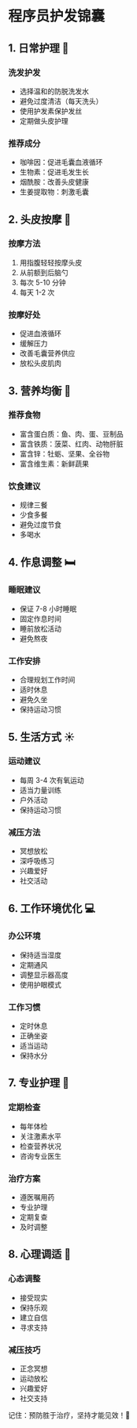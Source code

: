 # 程序员护发锦囊

## 1. 日常护理 🧴

### 洗发护发
- 选择温和的防脱洗发水
- 避免过度清洁（每天洗头）
- 使用护发素保护发丝
- 定期做头皮护理

### 推荐成分
- 咖啡因：促进毛囊血液循环
- 生物素：促进毛发生长
- 烟酰胺：改善头皮健康
- 生姜提取物：刺激毛囊

## 2. 头皮按摩 🧘

### 按摩方法
1. 用指腹轻轻按摩头皮
2. 从前额到后脑勺
3. 每次 5-10 分钟
4. 每天 1-2 次

### 按摩好处
- 促进血液循环
- 缓解压力
- 改善毛囊营养供应
- 放松头皮肌肉

## 3. 营养均衡 🥗

### 推荐食物
- 富含蛋白质：鱼、肉、蛋、豆制品
- 富含铁质：菠菜、红肉、动物肝脏
- 富含锌：牡蛎、坚果、全谷物
- 富含维生素：新鲜蔬果

### 饮食建议
- 规律三餐
- 少食多餐
- 避免过度节食
- 多喝水

## 4. 作息调整 🛏️

### 睡眠建议
- 保证 7-8 小时睡眠
- 固定作息时间
- 睡前放松活动
- 避免熬夜

### 工作安排
- 合理规划工作时间
- 适时休息
- 避免久坐
- 保持运动习惯

## 5. 生活方式 ☀️

### 运动建议
- 每周 3-4 次有氧运动
- 适当力量训练
- 户外活动
- 保持运动习惯

### 减压方法
- 冥想放松
- 深呼吸练习
- 兴趣爱好
- 社交活动

## 6. 工作环境优化 💻

### 办公环境
- 保持适当湿度
- 定期通风
- 调整显示器高度
- 使用护眼模式

### 工作习惯
- 定时休息
- 正确坐姿
- 适当运动
- 保持水分

## 7. 专业护理 🏥

### 定期检查
- 每年体检
- 关注激素水平
- 检查营养状况
- 咨询专业医生

### 治疗方案
- 遵医嘱用药
- 专业护理
- 定期复查
- 及时调整

## 8. 心理调适 🧠

### 心态调整
- 接受现实
- 保持乐观
- 建立自信
- 寻求支持

### 减压技巧
- 正念冥想
- 运动放松
- 兴趣爱好
- 社交支持

记住：预防胜于治疗，坚持才能见效！💪 